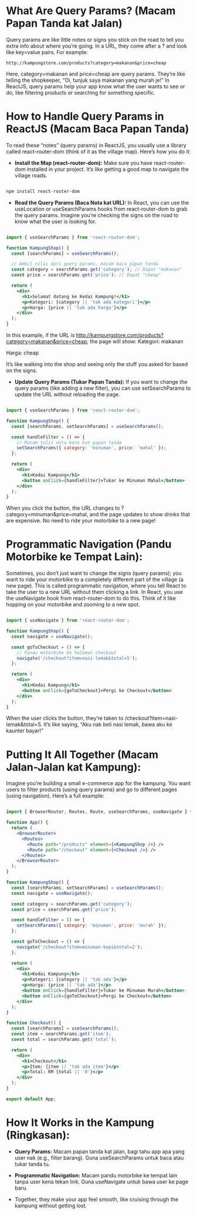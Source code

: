 # What Are Query Params? (Macam Papan Tanda kat Jalan)
Query params are like little notes or signs you stick on the road to tell you extra info about where you’re going. In a URL, they come after a ? and look like key=value pairs. For example:
```
http://kampungstore.com/products?category=makanan&price=cheap
```
Here, category=makanan and price=cheap are query params. They’re like telling the shopkeeper, “Oi, tunjuk saya makanan yang murah je!”
In ReactJS, query params help your app know what the user wants to see or do, like filtering products or searching for something specific.
# How to Handle Query Params in ReactJS (Macam Baca Papan Tanda)
To read these “notes” (query params) in ReactJS, you usually use a library called react-router-dom (think of it as the village map). Here’s how you do it:
* **Install the Map (react-router-dom):**
Make sure you have react-router-dom installed in your project. It’s like getting a good map to navigate the village roads.
```bash

npm install react-router-dom
```
* **Read the Query Params (Baca Nota kat URL):**
In React, you can use the useLocation or useSearchParams hooks from react-router-dom to grab the query params. Imagine you’re checking the signs on the road to know what the user is looking for.
```jsx

import { useSearchParams } from 'react-router-dom';

function KampungShop() {
  const [searchParams] = useSearchParams();

  // Ambil nilai dari query params, macam baca papan tanda
  const category = searchParams.get('category'); // Dapat "makanan"
  const price = searchParams.get('price'); // Dapat "cheap"

  return (
    <div>
      <h1>Selamat datang ke Kedai Kampung!</h1>
      <p>Kategori: {category || 'tak ada kategori'}</p>
      <p>Harga: {price || 'tak ada harga'}</p>
    </div>
  );
}
```
In this example, if the URL is http://kampungstore.com/products?category=makanan&price=cheap, the page will show:
Kategori: makanan

Harga: cheap

It’s like walking into the shop and seeing only the stuff you asked for based on the signs.

* **Update Query Params (Tukar Papan Tanda):**
If you want to change the query params (like adding a new filter), you can use setSearchParams to update the URL without reloading the page.
```jsx

import { useSearchParams } from 'react-router-dom';

function KampungShop() {
  const [searchParams, setSearchParams] = useSearchParams();

  const handleFilter = () => {
    // Macam tulis nota baru kat papan tanda
    setSearchParams({ category: 'minuman', price: 'mahal' });
  };

  return (
    <div>
      <h1>Kedai Kampung</h1>
      <button onClick={handleFilter}>Tukar ke Minuman Mahal</button>
    </div>
  );
}
```
When you click the button, the URL changes to ?category=minuman&price=mahal, and the page updates to show drinks that are expensive. No need to ride your motorbike to a new page!

# Programmatic Navigation (Pandu Motorbike ke Tempat Lain):
Sometimes, you don’t just want to change the signs (query params); you want to ride your motorbike to a completely different part of the village (a new page). This is called programmatic navigation, where you tell React to take the user to a new URL without them clicking a link.
In React, you use the useNavigate hook from react-router-dom to do this. Think of it like hopping on your motorbike and zooming to a new spot.
```jsx

import { useNavigate } from 'react-router-dom';

function KampungShop() {
  const navigate = useNavigate();

  const goToCheckout = () => {
    // Pandu motorbike ke halaman checkout
    navigate('/checkout?item=nasi-lemak&total=5');
  };

  return (
    <div>
      <h1>Kedai Kampung</h1>
      <button onClick={goToCheckout}>Pergi ke Checkout</button>
    </div>
  );
}
```
When the user clicks the button, they’re taken to /checkout?item=nasi-lemak&total=5. It’s like saying, “Aku nak beli nasi lemak, bawa aku ke kaunter bayar!”

# Putting It All Together (Macam Jalan-Jalan kat Kampung):
Imagine you’re building a small e-commerce app for the kampung. You want users to filter products (using query params) and go to different pages (using navigation). Here’s a full example:
```jsx

import { BrowserRouter, Routes, Route, useSearchParams, useNavigate } from 'react-router-dom';

function App() {
  return (
    <BrowserRouter>
      <Routes>
        <Route path="/products" element={<KampungShop />} />
        <Route path="/checkout" element={<Checkout />} />
      </Routes>
    </BrowserRouter>
  );
}

function KampungShop() {
  const [searchParams, setSearchParams] = useSearchParams();
  const navigate = useNavigate();

  const category = searchParams.get('category');
  const price = searchParams.get('price');

  const handleFilter = () => {
    setSearchParams({ category: 'minuman', price: 'murah' });
  };

  const goToCheckout = () => {
    navigate('/checkout?item=minuman-kopi&total=2');
  };

  return (
    <div>
      <h1>Kedai Kampung</h1>
      <p>Kategori: {category || 'tak ada'}</p>
      <p>Harga: {price || 'tak ada'}</p>
      <button onClick={handleFilter}>Tukar ke Minuman Murah</button>
      <button onClick={goToCheckout}>Pergi ke Checkout</button>
    </div>
  );
}

function Checkout() {
  const [searchParams] = useSearchParams();
  const item = searchParams.get('item');
  const total = searchParams.get('total');

  return (
    <div>
      <h1>Checkout</h1>
      <p>Item: {item || 'tak ada item'}</p>
      <p>Total: RM {total || '0'}</p>
    </div>
  );
}

export default App;
```
# How It Works in the Kampung (Ringkasan):
* **Query Params:** Macam papan tanda kat jalan, bagi tahu app apa yang user nak (e.g., filter barang). Guna useSearchParams untuk baca atau tukar tanda tu.

* **Programmatic Navigation:** Macam pandu motorbike ke tempat lain tanpa user kena tekan link. Guna useNavigate untuk bawa user ke page baru.

* Together, they make your app feel smooth, like cruising through the kampung without getting lost.

